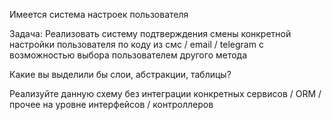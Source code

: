 Имеется система настроек пользователя  

Задача: Реализовать систему подтверждения смены конкретной настройки пользователя по коду из смс / email / telegram с возможностью выбора пользователем другого метода 
 
Какие вы выделили бы слои, абстракции, таблицы? 
 
Реализуйте данную схему без интеграции конкретных сервисов / ORM / прочее на уровне интерфейсов / контроллеров